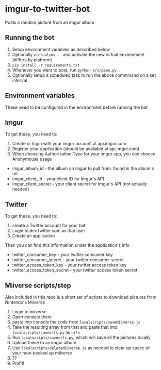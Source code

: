 # imgur-to-twitter-bot
Posts a random picture from an imgur album

## Running the bot

1. Setup environment variables as described below
1. Optionally `virtualenv . ` and activate the new virtual environment (differs by platform)
1. `pip install -r requirements.txt`
1. Whenever you want to post, run `python src/peon.py`
1. Optionally setup a scheduled task to run the above commmand on a set interval

## Environment variables

These need to be configured in the environment before running the bot

## Imgur

To get these, you need to:
1. Create or login with your imgur account at api.imgur.com
2. Register your application (should be available at api.imgur.com)
3. When choosing Authorization Type for your imgur app, you can choose Anonymouse usage

- imgur_album_id - the album on imgur to pull from. found in the album's url
- imgur_client_id - your client ID for Imgur's API
- imgur_client_secret - your client secret for Imgur's API (not actually needed)

## Twitter

To get these, you need to:
1. create a Twitter account for your bot
2. Login to dev.twitter.com as that user
3. Create an application

Then you can find this information under the application's info

- twitter_consumer_key - your twitter consumer key
- twitter_consumer_secret - your twitter consumer secret
- twitter_access_token_key - your twitter access token key
- twitter_access_token_secret - your twitter access token secret

## Miiverse scripts/step

Also included in this repo is a short set of scripts to download pictures from Nintendo's Miiverse

1. Login to miiverse
2. Open console there
3. paste into console the code from `localscripts/saveMiiverse.js`
4. Take the resulting array from that and paste that into `localscripts/saveurls.py` as `urls`
5. Run `localscripts/saveurls.py`, which will save all the pictures locally
6. Upload these to an imgur album
7. Use `localscripts/deleteMiiverse.js` as needed to clear up space of your now-backed up miiverse
8. ??
9. Profit!

